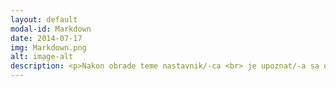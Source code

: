 ```yaml
---
layout: default
modal-id: Markdown
date: 2014-07-17
img: Markdown.png
alt: image-alt
description: <p>Nakon obrade teme nastavnik/-ca <br> je upoznat/-a sa osnovama jezika za označavanje Markdown radi stilskog uređivanja repozitorijuma i onlajn svezaka sa zadacima;>
---
```



